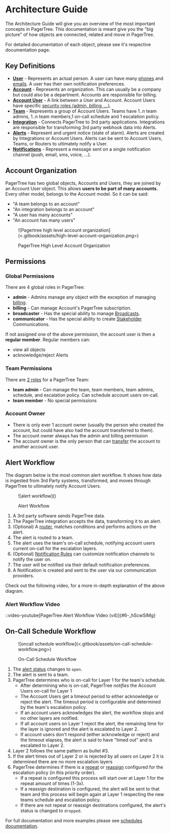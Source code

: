 # Architecture Guide

The Architecture Guide will give you an overview of the most important concepts in PagerTree. This documentation is meant give you the "big picture" of how objects are connected, related and move in PagerTree.

For detailed documentation of each object, please see it's respective documentation page.

## Key Definitions

* [**User**](users.md) - Represents an actual person. A user can have many [phones](users.md#phone-numbers) and [emails](users.md#emails). A user has their own notification preferences.
* [**Account**](accounts.md) - Represents an organization. This can usually be a company but could also be a department. Accounts are responsible for billing.
* [**Account User**](users.md) - A link between a User and Account. Account Users have specific [security roles (admin, billing, ...)](users.md#roles).
* [**Team**](teams.md) - Represents a group of Account Users. Teams have 1..n team admins, 1..n team members,1 on-call schedule and 1 escalation policy.
* [**Integration**](integrations.md) - Connects PagerTree to 3rd party applications. Integrations are responsible for transforming 3rd party webhook data into Alerts.
* [**Alerts**](alerts.md) - Represent and urgent notice (state of alarm). Alerts are created by Integrations or Account Users. Alerts can be sent to Account Users, Teams, or Routers to ultimately notify a User.
* [**Notifications**](notifications.md) - Represent a message sent on a single notification channel (push, email, sms, voice, ...).

## Account Organization

PagerTree has two global objects, Accounts and Users, they are joined by an Account User object. This allows **users to be part of many accounts**. Every other model, belongs to the Account model. So it can be said:

* "A team belongs to an account"
* "An integration belongs to an account"
* "A user has many accounts"
* "An account has many users"

<figure>![Pagertree high level account organization](<.gitbook/assets/high-level-account-organization.png>)<figcaption><p>PagerTree High Level Account Organization</p></figcaption></figure>

## Permissions

### Global Permissions

There are 4 global roles in PagerTree:

* **admin** - Admins manage any object with the exception of managing [billing](billing.md).
* **billing** - Can manage Account's PagerTree subscription.
* **broadcaster** - Has the special ability to manage [Broadcasts](broadcasts.md).
* **communicator** - Has the special ability to create [Stakeholder](stakeholders.md) Communications.

If not assigned one of the above permission, the account user is then a **regular member**. Regular members can:

* view all objects
* acknowledge/reject Alerts

### Team Permissions

There are [2 roles](teams.md#team-roles) for a PagerTree Team:

* **team admin** - Can manage the team, team members, team admins, schedule, and escalation policy. Can schedule account users on-call.
* **team member** - No special permissions

### Account Owner

* There is only ever 1 account owner (usually the person who created the account, but could have also had the account transferred to them).
* The account owner always has the admin and billing permission
* The account owner is the only person that can [transfer](accounts.md#transfer) the account to another account user.

## Alert Workflow

The diagram below is the most common alert workflow. It shows how data is ingested from 3rd Party systems, transformed, and moves through PagerTree to ultimately notify Account Users.

<figure>![alert workflow](<https://pagertree.com/assets/img/kb/high-level-alert-workflow.png>)<figcaption><p>Alert Workflow</p></figcaption></figure>

1. A 3rd party software sends PagerTree data.
2. The PagerTree integration accepts the data, transforming it to an alert.
3. (Optional) A [router](api/routers.md), matches conditions and performs actions on the alert.
4. The alert is routed to a team.
5. The alert uses the team's on-call schedule, notifying account users current on-call for the escalation layers.
6. (Optional) [Notification Rules](notification-rules.md) can customize notification channels to notify the user on.
7. The user will be notified via their default notification preferences.
8. A Notification is created and sent to the user via our communication providers.

Check out the following video, for a more in-depth explanation of the above diagram.

### Alert Workflow Video

::video-youtube[PagerTree Alert Workflow Video (v4)]{#6-_hScwSlMg}

## On-Call Schedule Workflow

<figure>![oncall schedule workflow](<.gitbook/assets/on-call-schedule-workflow.png>)<figcaption><p>On-Call Schedule Workflow</p></figcaption></figure>

1. The [alert status](alerts.md#alert-states) changes to `open`.
2. The alert is sent to a team.
3. PagerTree determines who is on-call for Layer 1 for the team's schedule.
   * After determining who is on-call, PagerTree _notifies_ the Account Users on-call for Layer 1
   * The Account Users get a timeout period to either acknowledge or reject the alert. The timeout period is configurable and determined by the team's escalation policy.
   * If an account users acknowledges the alert, the workflow stops and no other layers are notified.
   * If all account users on Layer 1 reject the alert, the remaining time for the layer is ignored and the alert is escalated to Layer 2.
   * If account users don't respond (either acknowledge or reject) and the timeout elapses, the alert is said to have "timed out" and is escalated to Layer 2.
4. Layer 2 follows the same pattern as bullet #3.
5. If the alert times out of Layer 2 or is rejected by all users on Layer 2 it is determined there are no more escalation layers
6. PagerTree determines if there is a [repeat](escalation-policies.md#repeat-option) or [reassign](escalation-policies.md#reassign-option) configured for the escalation policy (in this priority order).
   * If a repeat is configured this process will start over at Layer 1 for the repeat amount of times (1-3x).
   * If a reassign destination is configured, the alert will be sent to that team and this process will begin again at Layer 1 respecting the new teams schedule and escalation policy.
   * If there are not repeat or reassign destinations configured, the alert's status is changed to `dropped`.

For full documentation and more examples please see [schedules documentation](schedules.md).
